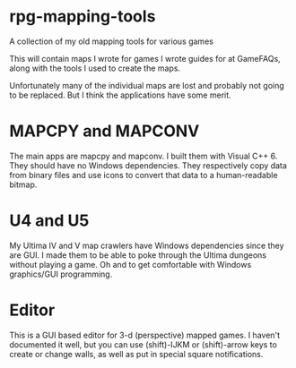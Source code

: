 # rpg-mapping-tools


A collection of my old mapping tools for various games



This will contain maps I wrote for games I wrote guides for at GameFAQs, along with the tools I used to create the maps.



Unfortunately many of the individual maps are lost and probably not going to be replaced. But I think the applications have some merit.

# MAPCPY and MAPCONV

The main apps are mapcpy and mapconv. I built them with Visual C++ 6. They should have no Windows dependencies. They respectively copy data from binary files and use icons to convert that data to a human-readable bitmap.

# U4 and U5

My Ultima IV and V map crawlers have Windows dependencies since they are GUI. I made them to be able to poke through the Ultima dungeons without playing a game. Oh and to get comfortable with Windows graphics/GUI programming.

# Editor

This is a GUI based editor for 3-d (perspective) mapped games. I haven't documented it well, but you can use (shift)-IJKM or (shift)-arrow keys to create or change walls, as well as put in special square notifications.